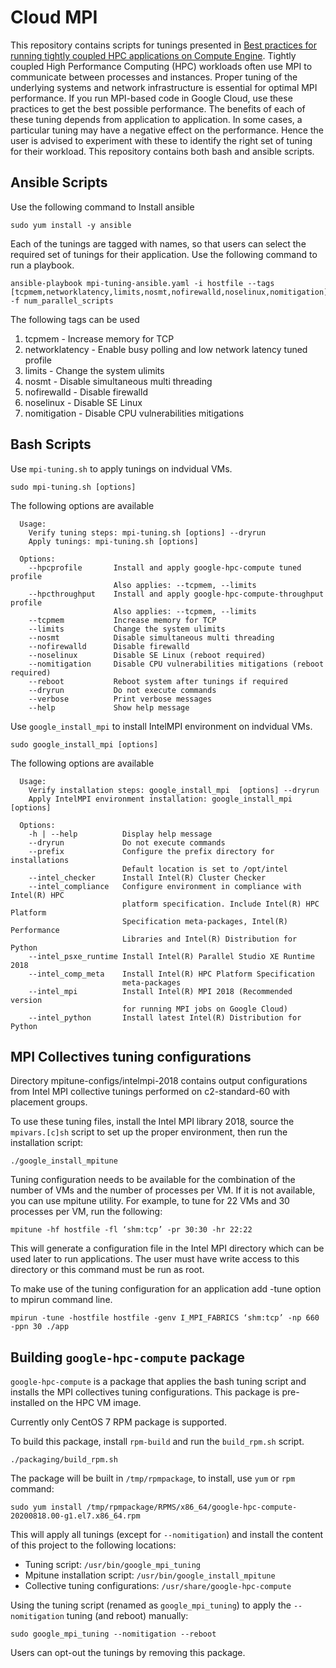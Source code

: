 # Cloud MPI

This repository contains scripts for tunings presented in [Best practices for running tightly coupled HPC applications on Compute Engine](https://cloud.google.com/solutions/best-practices-for-using-mpi-on-compute-engine). Tightly coupled High Performance Computing (HPC) workloads often use MPI to communicate between processes and instances. Proper tuning of the underlying systems and network infrastructure is essential for optimal MPI performance. If you run MPI-based code in Google Cloud, use these practices to get the best possible performance. The benefits of each of these tuning depends from application to application. In some cases, a particular tuning may have a negative effect on the performance. Hence the user is advised to experiment with these to identify the right set of tuning for their workload.  This repository contains both bash and ansible scripts.

##  Ansible Scripts

Use the following command to Install ansible
``` shell
sudo yum install -y ansible
```

Each of the tunings are tagged with names, so that users can select the required set of tunings for their application.  Use the following command to run a playbook.

``` shell
ansible-playbook mpi-tuning-ansible.yaml -i hostfile --tags [tcpmem,networklatency,limits,nosmt,nofirewalld,noselinux,nomitigation] -f num_parallel_scripts
```

The following tags can be used

1. tcpmem - Increase memory for TCP
1. networklatency - Enable busy polling and low network latency tuned profile
1. limits - Change the system ulimits
1. nosmt - Disable simultaneous multi threading
1. nofirewalld - Disable firewalld
1. noselinux - Disable SE Linux
1. nomitigation - Disable CPU vulnerabilities mitigations

## Bash Scripts

Use `mpi-tuning.sh` to apply tunings on indvidual VMs.

```shell
sudo mpi-tuning.sh [options]
```

The following options are available
```shell
  Usage:
    Verify tuning steps: mpi-tuning.sh [options] --dryrun
    Apply tunings: mpi-tuning.sh [options]

  Options:
    --hpcprofile       Install and apply google-hpc-compute tuned profile
                       Also applies: --tcpmem, --limits
    --hpcthroughput    Install and apply google-hpc-compute-throughput profile
                       Also applies: --tcpmem, --limits
    --tcpmem           Increase memory for TCP
    --limits           Change the system ulimits
    --nosmt            Disable simultaneous multi threading
    --nofirewalld      Disable firewalld
    --noselinux        Disable SE Linux (reboot required)
    --nomitigation     Disable CPU vulnerabilities mitigations (reboot required)
    --reboot           Reboot system after tunings if required
    --dryrun           Do not execute commands
    --verbose          Print verbose messages
    --help             Show help message
```


Use `google_install_mpi` to install IntelMPI environment on indvidual VMs.

```shell
sudo google_install_mpi [options]
```

The following options are available
```shell
  Usage:
    Verify installation steps: google_install_mpi  [options] --dryrun
    Apply IntelMPI environment installation: google_install_mpi  [options]

  Options:
    -h | --help          Display help message
    --dryrun             Do not execute commands
    --prefix             Configure the prefix directory for installations 
                         Default location is set to /opt/intel
    --intel_checker      Install Intel(R) Cluster Checker
    --intel_compliance   Configure environment in compliance with Intel(R) HPC 
                         platform specification. Include Intel(R) HPC Platform 
                         Specification meta-packages, Intel(R) Performance 
                         Libraries and Intel(R) Distribution for Python
    --intel_psxe_runtime Install Intel(R) Parallel Studio XE Runtime 2018 
    --intel_comp_meta    Install Intel(R) HPC Platform Specification
                         meta-packages
    --intel_mpi          Install Intel(R) MPI 2018 (Recommended version
                         for running MPI jobs on Google Cloud)
    --intel_python       Install latest Intel(R) Distribution for Python
```


## MPI Collectives tuning configurations

Directory mpitune-configs/intelmpi-2018 contains output configurations from Intel MPI collective tunings performed on c2-standard-60 with placement groups.

To use these tuning files, install the Intel MPI library 2018, source the `mpivars.[c]sh` script to set up the proper environment, then run the installation script:
```shell
./google_install_mpitune
```

Tuning configuration needs to be available for the combination of the number of VMs and the number of processes per VM. If it is not available, you can use mpitune utility. For example, to tune for 22 VMs and 30 processes per VM, run the following:
```shell
mpitune -hf hostfile -fl ‘shm:tcp’ -pr 30:30 -hr 22:22
```

This will generate a configuration file in the Intel MPI directory which can be used later to run applications. The user must have write access to this directory or this command must be run as root.

To make use of the tuning configuration for an application add -tune option to mpirun command line.
```shell
mpirun -tune -hostfile hostfile -genv I_MPI_FABRICS ‘shm:tcp’ -np 660 -ppn 30 ./app
```

## Building `google-hpc-compute` package

`google-hpc-compute` is a package that applies the bash tuning script and installs the MPI collectives tuning configurations. This package is pre-installed on the HPC VM image.

Currently only CentOS 7 RPM package is supported.

To build this package, install `rpm-build` and run the `build_rpm.sh` script.
```shell
./packaging/build_rpm.sh
```

The package will be built in `/tmp/rpmpackage`, to install, use `yum` or `rpm` command:
```shell
sudo yum install /tmp/rpmpackage/RPMS/x86_64/google-hpc-compute-20200818.00-g1.el7.x86_64.rpm
```
This will apply all tunings (except for `--nomitigation`) and install the content of this project to the following locations:

- Tuning script: `/usr/bin/google_mpi_tuning`
- Mpitune installation script: `/usr/bin/google_install_mpitune`
- Collective tuning configurations: `/usr/share/google-hpc-compute`

Using the tuning script (renamed as `google_mpi_tuning`) to apply the `--nomitigation` tuning (and reboot) manually:
```shell
sudo google_mpi_tuning --nomitigation --reboot
```

Users can opt-out the tunings by removing this package.
